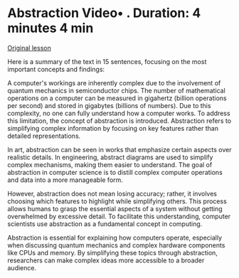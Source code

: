 # Abstraction Video• . Duration: 4 minutes 4 min

[Original lesson](https://www.coursera.org/learn/uol-how-computers-work/lecture/f8DnF/abstraction)

Here is a summary of the text in 15 sentences, focusing on the most important concepts and findings:

A computer's workings are inherently complex due to the involvement of quantum mechanics in semiconductor chips. The number of mathematical operations on a computer can be measured in gigahertz (billion operations per second) and stored in gigabytes (billions of numbers). Due to this complexity, no one can fully understand how a computer works. To address this limitation, the concept of abstraction is introduced. Abstraction refers to simplifying complex information by focusing on key features rather than detailed representations.

In art, abstraction can be seen in works that emphasize certain aspects over realistic details. In engineering, abstract diagrams are used to simplify complex mechanisms, making them easier to understand. The goal of abstraction in computer science is to distill complex computer operations and data into a more manageable form.

However, abstraction does not mean losing accuracy; rather, it involves choosing which features to highlight while simplifying others. This process allows humans to grasp the essential aspects of a system without getting overwhelmed by excessive detail. To facilitate this understanding, computer scientists use abstraction as a fundamental concept in computing.

Abstraction is essential for explaining how computers operate, especially when discussing quantum mechanics and complex hardware components like CPUs and memory. By simplifying these topics through abstraction, researchers can make complex ideas more accessible to a broader audience.


